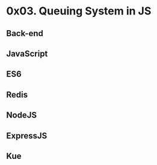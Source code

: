 # 0x03. Queuing System in JS
## Back-end
## JavaScript
## ES6
## Redis
## NodeJS
## ExpressJS
## Kue

